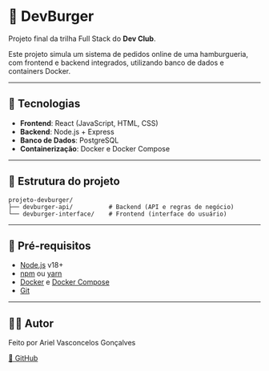 # 🍔 DevBurger

Projeto final da trilha Full Stack do **Dev Club**.

Este projeto simula um sistema de pedidos online de uma hamburgueria, com frontend e backend integrados, utilizando banco de dados e containers Docker.

---

## 🚀 Tecnologias

- **Frontend**: React (JavaScript, HTML, CSS)
- **Backend**: Node.js + Express
- **Banco de Dados**: PostgreSQL
- **Containerização**: Docker e Docker Compose

---

## 📂 Estrutura do projeto
```
projeto-devburger/
├── devburger-api/          # Backend (API e regras de negócio)
└── devburger-interface/    # Frontend (interface do usuário)
```

---

## 🔧 Pré-requisitos

- [Node.js](https://nodejs.org/) v18+
- [npm](https://www.npmjs.com/) ou [yarn](https://yarnpkg.com/)
- [Docker](https://www.docker.com/) e [Docker Compose](https://docs.docker.com/compose/)
- [Git](https://git-scm.com/)

---

## 👨‍💻 Autor

Feito por Ariel Vasconcelos Gonçalves

[🔗 GitHub](https://github.com/arielvasconcelosgoncalves?tab=repositories)
